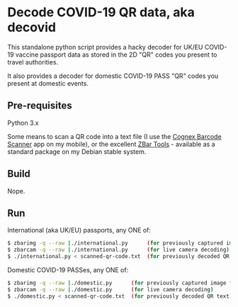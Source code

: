 # Decode COVID-19 QR data, aka decovid

This standalone python script provides a hacky decoder for UK/EU COVID-19 vaccine passport
data as stored in the 2D "QR" codes you present to travel authorities.

It also provides a decoder for domestic COVID-19 PASS "QR" codes you present at domestic events.

## Pre-requisites

Python 3.x

Some means to scan a QR code into a text file (I use the
[Cognex Barcode Scanner](https://play.google.com/store/apps/details?id=com.manateeworks.barcodescanners)
app on my mobile), or the excellent [ZBar Tools](https://github.com/mchehab/zbar) - available as a
standard package on my Debian stable system.

## Build

Nope.

## Run

International (aka UK/EU) passports, any ONE of:
```bash
$ zbarimg -q --raw |./international.py      (for previously captured image files)
$ zbarcam -q --raw |./international.py      (for live camera decoding)
$ ./international.py < scanned-qr-code.txt  (for previously decoded QR text)
```

Domestic COVID-19 PASSes, any ONE of:
```bash
$ zbarimg -q --raw |./domestic.py      (for previously captured image files)
$ zbarcam -q --raw |./domestic.py      (for live camera decoding)
$ ./domestic.py < scanned-qr-code.txt  (for previously decoded QR text)
```
